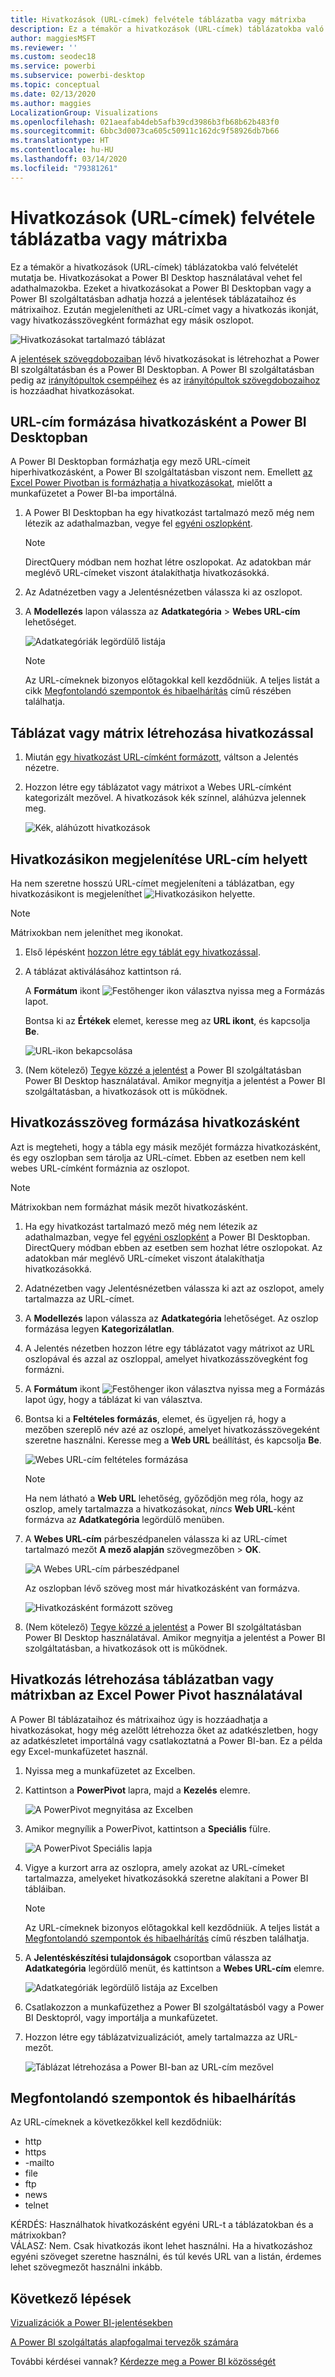 ```yaml
---
title: Hivatkozások (URL-címek) felvétele táblázatba vagy mátrixba
description: Ez a témakör a hivatkozások (URL-címek) táblázatokba való felvételét mutatja be. Hivatkozásokat a Power BI Desktop használatával vehet fel adathalmazokba. Ezeket a hivatkozásokat aztán a Power BI Desktopban vagy a Power BI szolgáltatásban adhatja hozzá a jelentések táblázataihoz és mátrixaihoz.
author: maggiesMSFT
ms.reviewer: ''
ms.custom: seodec18
ms.service: powerbi
ms.subservice: powerbi-desktop
ms.topic: conceptual
ms.date: 02/13/2020
ms.author: maggies
LocalizationGroup: Visualizations
ms.openlocfilehash: 021aeafab4deb5afb39cd3986b3fb68b62b483f0
ms.sourcegitcommit: 6bbc3d0073ca605c50911c162dc9f58926db7b66
ms.translationtype: HT
ms.contentlocale: hu-HU
ms.lasthandoff: 03/14/2020
ms.locfileid: "79381261"
---
```

# <a name="add-hyperlinks-urls-to-a-table-or-matrix"></a>Hivatkozások (URL-címek) felvétele táblázatba vagy mátrixba
Ez a témakör a hivatkozások (URL-címek) táblázatokba való felvételét mutatja be. Hivatkozásokat a Power BI Desktop használatával vehet fel adathalmazokba. Ezeket a hivatkozásokat a Power BI Desktopban vagy a Power BI szolgáltatásban adhatja hozzá a jelentések táblázataihoz és mátrixaihoz. Ezután megjelenítheti az URL-címet vagy a hivatkozás ikonját, vagy hivatkozásszövegként formázhat egy másik oszlopot.

![Hivatkozásokat tartalmazó táblázat](media/power-bi-hyperlinks-in-tables/power-bi-url-link-text.png)

A [jelentések szövegdobozaiban](service-add-hyperlink-to-text-box.md) lévő hivatkozásokat is létrehozhat a Power BI szolgáltatásban és a Power BI Desktopban. A Power BI szolgáltatásban pedig az [irányítópultok csempéihez](service-dashboard-edit-tile.md) és az [irányítópultok szövegdobozaihoz](service-dashboard-add-widget.md) is hozzáadhat hivatkozásokat. 


## <a name="format-a-url-as-a-hyperlink-in-power-bi-desktop"></a>URL-cím formázása hivatkozásként a Power BI Desktopban

A Power BI Desktopban formázhatja egy mező URL-címeit hiperhivatkozásként, a Power BI szolgáltatásban viszont nem. Emellett [az Excel Power Pivotban is formázhatja a hivatkozásokat](#create-a-table-or-matrix-hyperlink-in-excel-power-pivot), mielőtt a munkafüzetet a Power BI-ba importálná.

1. A Power BI Desktopban ha egy hivatkozást tartalmazó mező még nem létezik az adathalmazban, vegye fel [egyéni oszlopként](desktop-common-query-tasks.md).

    > [!NOTE]
    > DirectQuery módban nem hozhat létre oszlopokat.  Az adatokban már meglévő URL-címeket viszont átalakíthatja hivatkozásokká.

2. Az Adatnézetben vagy a Jelentésnézetben válassza ki az oszlopot. 

3. A **Modellezés** lapon válassza az **Adatkategória** > **Webes URL-cím** lehetőséget.
   
    ![Adatkategóriák legördülő listája](media/power-bi-hyperlinks-in-tables/power-bi-format-web-url.png)

    > [!NOTE]
    > Az URL-címeknek bizonyos előtagokkal kell kezdődniük. A teljes listát a cikk [Megfontolandó szempontok és hibaelhárítás](#considerations-and-troubleshooting) című részében találhatja.

## <a name="create-a-table-or-matrix-with-a-hyperlink"></a>Táblázat vagy mátrix létrehozása hivatkozással

1. Miután [egy hivatkozást URL-címként formázott](#format-a-url-as-a-hyperlink-in-power-bi-desktop), váltson a Jelentés nézetre.
2. Hozzon létre egy táblázatot vagy mátrixot a Webes URL-címként kategorizált mezővel. A hivatkozások kék színnel, aláhúzva jelennek meg.

    ![Kék, aláhúzott hivatkozások](media/power-bi-hyperlinks-in-tables/power-bi-url-blue-underline.png)


## <a name="display-a-hyperlink-icon-instead-of-a-url"></a>Hivatkozásikon megjelenítése URL-cím helyett

Ha nem szeretne hosszú URL-címet megjeleníteni a táblázatban, egy hivatkozásikont is megjeleníthet ![Hivatkozásikon](media/power-bi-hyperlinks-in-tables/power-bi-hyperlink-icon.png) helyette. 

> [!NOTE]
> Mátrixokban nem jeleníthet meg ikonokat.
   
1. Első lépésként [hozzon létre egy táblát egy hivatkozással](#create-a-table-or-matrix-with-a-hyperlink).

2. A táblázat aktiválásához kattintson rá.

    A **Formátum** ikont ![Festőhenger ikon](media/power-bi-hyperlinks-in-tables/power-bi-paintroller.png) választva nyissa meg a Formázás lapot.

    Bontsa ki az **Értékek** elemet, keresse meg az **URL ikont**, és kapcsolja **Be**.

    ![URL-ikon bekapcsolása](media/power-bi-hyperlinks-in-tables/power-bi-url-icon-on.png)

1. (Nem kötelező) [Tegye közzé a jelentést](desktop-upload-desktop-files.md) a Power BI szolgáltatásban Power BI Desktop használatával. Amikor megnyitja a jelentést a Power BI szolgáltatásban, a hivatkozások ott is működnek.

## <a name="format-link-text-as-a-hyperlink"></a>Hivatkozásszöveg formázása hivatkozásként

Azt is megteheti, hogy a tábla egy másik mezőjét formázza hivatkozásként, és egy oszlopban sem tárolja az URL-címet. Ebben az esetben nem kell webes URL-címként formáznia az oszlopot.

> [!NOTE]
> Mátrixokban nem formázhat másik mezőt hivatkozásként.

1. Ha egy hivatkozást tartalmazó mező még nem létezik az adathalmazban, vegye fel [egyéni oszlopként](desktop-common-query-tasks.md) a Power BI Desktopban. DirectQuery módban ebben az esetben sem hozhat létre oszlopokat.  Az adatokban már meglévő URL-címeket viszont átalakíthatja hivatkozásokká.

2. Adatnézetben vagy Jelentésnézetben válassza ki azt az oszlopot, amely tartalmazza az URL-címet. 

3. A **Modellezés** lapon válassza az **Adatkategória** lehetőséget. Az oszlop formázása legyen **Kategorizálatlan**.

2. A Jelentés nézetben hozzon létre egy táblázatot vagy mátrixot az URL oszlopával és azzal az oszloppal, amelyet hivatkozásszövegként fog formázni.

3. A **Formátum** ikont ![Festőhenger ikon](media/power-bi-hyperlinks-in-tables/power-bi-paintroller.png) választva nyissa meg a Formázás lapot úgy, hogy a táblázat ki van választva.

4. Bontsa ki a **Feltételes formázás**, elemet, és ügyeljen rá, hogy a mezőben szereplő név azé az oszlopé, amelyet hivatkozásszövegeként szeretne használni. Keresse meg a **Web URL** beállítást, és kapcsolja **Be**.

    ![Webes URL-cím feltételes formázása](media/power-bi-hyperlinks-in-tables/power-bi-format-conditional-web-url.png)

    > [!NOTE]
    > Ha nem látható a **Web URL** lehetőség, győződjön meg róla, hogy az oszlop, amely tartalmazza a hivatkozásokat, *nincs* **Web URL**-ként formázva az **Adatkategória** legördülő menüben.

5. A **Webes URL-cím** párbeszédpanelen válassza ki az URL-címet tartalmazó mezőt **A mező alapján** szövegmezőben > **OK**.

    ![A Webes URL-cím párbeszédpanel](media/power-bi-hyperlinks-in-tables/power-bi-format-web-url-dialog.png)

    Az oszlopban lévő szöveg most már hivatkozásként van formázva.

    ![Hivatkozásként formázott szöveg](media/power-bi-hyperlinks-in-tables/power-bi-url-link-text.png)

1. (Nem kötelező) [Tegye közzé a jelentést](desktop-upload-desktop-files.md) a Power BI szolgáltatásban Power BI Desktop használatával. Amikor megnyitja a jelentést a Power BI szolgáltatásban, a hivatkozások ott is működnek.

## <a name="create-a-table-or-matrix-hyperlink-in-excel-power-pivot"></a>Hivatkozás létrehozása táblázatban vagy mátrixban az Excel Power Pivot használatával

A Power BI táblázataihoz és mátrixaihoz úgy is hozzáadhatja a hivatkozásokat, hogy még azelőtt létrehozza őket az adatkészletben, hogy az adatkészletet importálná vagy csatlakoztatná a Power BI-ban. Ez a példa egy Excel-munkafüzetet használ.

1. Nyissa meg a munkafüzetet az Excelben.
2. Kattintson a **PowerPivot** lapra, majd a **Kezelés** elemre.
   
   ![A PowerPivot megnyitása az Excelben](media/power-bi-hyperlinks-in-tables/createhyperlinkinpowerpivot2.png)
1. Amikor megnyílik a PowerPivot, kattintson a **Speciális** fülre.
   
   ![A PowerPivot Speciális lapja](media/power-bi-hyperlinks-in-tables/createhyperlinkinpowerpivot3.png)
4. Vigye a kurzort arra az oszlopra, amely azokat az URL-címeket tartalmazza, amelyeket hivatkozásokká szeretne alakítani a Power BI tábláiban.
   
   > [!NOTE]
   > Az URL-címeknek bizonyos előtagokkal kell kezdődniük. A teljes listát a [Megfontolandó szempontok és hibaelhárítás](#considerations-and-troubleshooting) című részben találhatja.
   > 
   
5. A **Jelentéskészítési tulajdonságok** csoportban válassza az **Adatkategória** legördülő menüt, és kattintson a **Webes URL-cím** elemre. 
   
   ![Adatkategóriák legördülő listája az Excelben](media/power-bi-hyperlinks-in-tables/createhyperlinksnew.png)

6. Csatlakozzon a munkafüzethez a Power BI szolgáltatásból vagy a Power BI Desktopról, vagy importálja a munkafüzetet.
7. Hozzon létre egy táblázatvizualizációt, amely tartalmazza az URL-mezőt.
   
   ![Táblázat létrehozása a Power BI-ban az URL-cím mezővel](media/power-bi-hyperlinks-in-tables/hyperlinksintables.gif)

## <a name="considerations-and-troubleshooting"></a>Megfontolandó szempontok és hibaelhárítás

Az URL-címeknek a következőkkel kell kezdődniük:
- http
- https
- -mailto
- file
- ftp
- news
- telnet

KÉRDÉS: Használhatok hivatkozásként egyéni URL-t a táblázatokban és a mátrixokban?    
VÁLASZ: Nem. Csak hivatkozás ikont lehet használni. Ha a hivatkozáshoz egyéni szöveget szeretne használni, és túl kevés URL van a listán, érdemes lehet szövegmezőt használni inkább.


## <a name="next-steps"></a>Következő lépések
[Vizualizációk a Power BI-jelentésekben](visuals/power-bi-report-visualizations.md)

[A Power BI szolgáltatás alapfogalmai tervezők számára](service-basic-concepts.md)

További kérdései vannak? [Kérdezze meg a Power BI közösségét](https://community.powerbi.com/)


